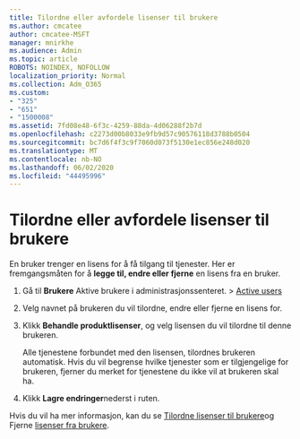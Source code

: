 ```yaml
---
title: Tilordne eller avfordele lisenser til brukere
ms.author: cmcatee
author: cmcatee-MSFT
manager: mnirkhe
ms.audience: Admin
ms.topic: article
ROBOTS: NOINDEX, NOFOLLOW
localization_priority: Normal
ms.collection: Adm_O365
ms.custom:
- "325"
- "651"
- "1500008"
ms.assetid: 7fd08e48-6f3c-4259-88da-4d06288f2b7d
ms.openlocfilehash: c2273d00b8033e9fb9d57c90576118d3788b0504
ms.sourcegitcommit: bc7d6f4f3c9f7060d073f5130e1ec856e248d020
ms.translationtype: MT
ms.contentlocale: nb-NO
ms.lasthandoff: 06/02/2020
ms.locfileid: "44495996"
---
```

# <a name="assign-or-unassign-licenses-to-users"></a>Tilordne eller avfordele lisenser til brukere

En bruker trenger en lisens for å få tilgang til tjenester. Her er fremgangsmåten for å **legge til, endre eller fjerne** en lisens fra en bruker.
  
1. Gå til **Brukere** Aktive brukere i administrasjonssenteret. \> [Active users](https://go.microsoft.com/fwlink/p/?linkid=834822)

2. Velg navnet på brukeren du vil tilordne, endre eller fjerne en lisens for.

3. Klikk **Behandle produktlisenser**, og velg lisensen du vil tilordne til denne brukeren.

    Alle tjenestene forbundet med den lisensen, tilordnes brukeren automatisk. Hvis du vil begrense hvilke tjenester som er tilgjengelige for brukeren, fjerner du merket for tjenestene du ikke vil at brukeren skal ha.

4. Klikk **Lagre endringer**nederst i ruten.

Hvis du vil ha mer informasjon, kan du se [Tilordne lisenser til brukere](https://docs.microsoft.com/microsoft-365/admin/add-users/add-users)og Fjerne [lisenser fra brukere](https://docs.microsoft.com/microsoft-365/admin/add-users/delete-a-user).